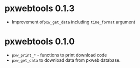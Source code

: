 # pxwebtools 0.1.3

* Improvement of`pxw_get_data` including `time_format` argument 


# pxwebtools 0.1.0

* `pxw_print_*` - functions to print download code
* `pxw_get_data` to download data from pxweb database.


